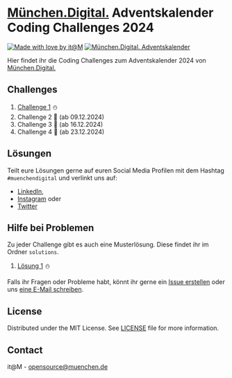 <!-- add Project Logo, if existing -->

# [München.Digital.](https://muenchen.digital) Adventskalender Coding Challenges 2024

[![Made with love by it@M][made-with-love-shield]][itm-opensource]
[![München.Digital. Adventskalender][adventskalender-shield]][muenchen-digital]
<!-- feel free to add more shields, style 'for-the-badge' -> see https://shields.io/badges -->

Hier findet ihr die Coding Challenges zum Adventskalender 2024 von [München.Digital.](https://muenchen.digital)

## Challenges

1. [Challenge 1](challenges/challenge1.ipynb) ⛄ 
2. Challenge 2 🎄 (ab 09.12.2024) 
3. Challenge 3 🎅 (ab 16.12.2024) 
4. Challenge 4 🎁 (ab 23.12.2024) 

## Lösungen

Teilt eure Lösungen gerne auf euren Social Media Profilen mit dem Hashtag `#muenchendigital` und verlinkt uns auf:

- [LinkedIn](https://www.linkedin.com/showcase/muenchen-digital/),
- [Instagram](https://www.instagram.com/muenchen.digital/) oder
- [Twitter](https://twitter.com/MuenchenDigital) 

## Hilfe bei Problemen

Zu jeder Challenge gibt es auch eine Musterlösung. 
Diese findet ihr im Ordner `solutions`.

1. [Lösung 1](solutions/challenge1_solution.ipynb) ⛄ 

Falls ihr Fragen oder Probleme habt, könnt ihr gerne ein [Issue erstellen](https://github.com/it-at-m/advent-coding-challenges-24/issues/new) oder uns [eine E-Mail schreiben](mailto:itm.kicc@muenchen.de).

## License

Distributed under the MIT License. See [LICENSE](LICENSE) file for more information.


## Contact

it@M - opensource@muenchen.de

<!-- project shields / links -->
[made-with-love-shield]: https://img.shields.io/badge/made%20with%20%E2%9D%A4%20by-it%40M-yellow?style=for-the-badge
[adventskalender-shield]: https://img.shields.io/badge/muenchen.digital-adventskalender-1e6cff?style=for-the-badge
[itm-opensource]: https://opensource.muenchen.de/
[muenchen-digital]: https://muenchen.digital/

